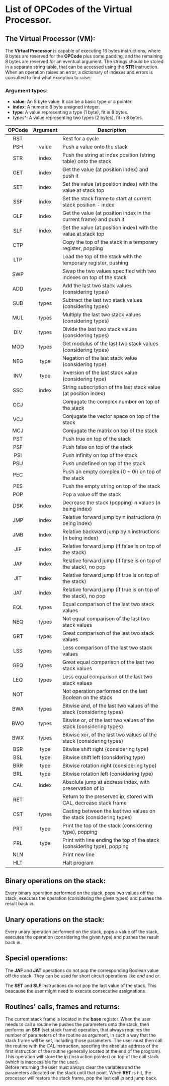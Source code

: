 
# List of OPCodes of the Virtual Processor.

## The Virtual Processor (VM):

The **Virtual Processor** is capable of executing 16 bytes instructions,
where 8 bytes are reserved for the **OPCode** plus some padding, and the
remaining 8 bytes are reserved for an eventual argument.
The strings should be stored in a separate string table, that can be
accessed using the **STR** instruction.
When an operation raises an error, a dictionary of indexes and errors
is consulted to find what exception to raise.

### Argument types:

- **value**: An 8 byte value. It can be a basic type or a pointer.
- **index**: A numeric 8 byte unsigned integer.
-  **type**: A value representing a type (1 byte), fit in 8 bytes.
-  *types**: A value representing two types (2 bytes), fit in 8 bytes.

| OPCode | Argument | Description                                                             |
|:------:|:--------:|-------------------------------------------------------------------------|
|   RST  |          | Rest for a cycle                                                        |
|   PSH  |   value  | Push a value onto the stack                                             |
|   STR  |   index  | Push the string at index position (string table) onto the stack         |
|   GET  |   index  | Get the value (at position index) and push it                           |
|   SET  |   index  | Set the value (at position index) with the value at stack top           |
|   SSF  |   index  | Set the stack frame to start at current stack position - index          |
|   GLF  |   index  | Get the value (at position index in the current frame) and push it      |
|   SLF  |   index  | Set the value (at position index) with the value at stack top           |
|   CTP  |          | Copy the top of the stack in a temporary register, popping              |
|   LTP  |          | Load the top of the stack with the temporary register, pushing          |
|   SWP  |          | Swap the two values specified with two indexes on top of the stack      |
|   ADD  |   types  | Add the last two stack values (considering types)                       |
|   SUB  |   types  | Subtract the last two stack values (considering types)                  |
|   MUL  |   types  | Multiply the last two stack values (considering types)                  |
|   DIV  |   types  | Divide the last two stack values (considering types)                    |
|   MOD  |   types  | Get modulus of the last two stack values (considering types)            |
|   NEG  |   type   | Negation of the last stack value (considering type)                     |
|   INV  |   type   | Inversion of the last stack value (considering type)                    |
|   SSC  |   index  | String subscription of the last stack value (at position index)         |
|   CCJ  |          | Conjugate the complex number on top of the stack                        |
|   VCJ  |          | Conjugate the vector space on top of the stack                          |
|   MCJ  |          | Conjugate the matrix on top of the stack                                |
|   PST  |          | Push true on top of the stack                                           |
|   PSF  |          | Push false on top of the stack                                          |
|   PSI  |          | Push infinity on top of the stack                                       |
|   PSU  |          | Push undefined on top of the stack                                      |
|   PEC  |          | Push an empty complex (0 + 0i) on top of the stack                      |
|   PES  |          | Push the empty string on top of the stack                               |
|   POP  |          | Pop a value off the stack                                               |
|   DSK  |   index  | Decrease the stack (popping) n values (n being index)                   |
|   JMP  |   index  | Relative forward jump by n instructions (n being index)                 |
|   JMB  |   index  | Relative backward jump by n instructions (n being index)                |
|   JIF  |   index  | Relative forward jump (if false is on top of the stack)                 |
|   JAF  |   index  | Relative forward jump (if false is on top of the stack), no pop         |
|   JIT  |   index  | Relative forward jump (if true is on top of the stack)                  |
|   JAT  |   index  | Relative forward jump (if true is on top of the stack), no pop          |
|   EQL  |   types  | Equal comparison of the last two stack values                           |
|   NEQ  |   types  | Not equal comparison of the last two stack values                       |
|   GRT  |   types  | Great comparison of the last two stack values                           |
|   LSS  |   types  | Less comparison of the last two stack values                            |
|   GEQ  |   types  | Great equal comparison of the last two stack values                     |
|   LEQ  |   types  | Less equal comparison of the last two stack values                      |
|   NOT  |          | Not operation performed on the last Boolean on the stack                |
|   BWA  |   types  | Bitwise and, of the last two values of the stack (considering types)    |
|   BWO  |   types  | Bitwise or, of the last two values of the stack (considering types)     |
|   BWX  |   types  | Bitwise xor, of the last two values of the stack (considering types)    |
|   BSR  |   type   | Bitwise shift right (considering type)                                  |
|   BSL  |   type   | Bitwise shift left (considering type)                                   |
|   BRR  |   type   | Bitwise rotation right (considering type)                               |
|   BRL  |   type   | Bitwise rotation left (considering type)                                |
|   CAL  |   index  | Absolute jump at address index, with preservation of ip                 |
|   RET  |          | Return to the preserved ip, stored with CAL, decrease stack frame       |
|   CST  |   types  | Casting between the last two values on the stack (considering types)    |
|   PRT  |   type   | Print the top of the stack (considering type), popping                  |
|   PRL  |   type   | Print with line ending the top of the stack (considering type), popping |
|   NLN  |          | Print new line                                                          |
|   HLT  |          | Halt program                                                            |

## Binary operations on the stack:

Every binary operation performed on the stack, pops two values off the stack,
executes the operation (considering the given types) and pushes the result back in.

## Unary operations on the stack:

Every unary operation performed on the stack, pops a value off the stack,
executes the operation (considering the given type) and pushes the result back in.

## Special operations:

The **JAF** and **JAT** operations do not pop the corresponding Boolean value
off the stack. They can be used for short circuit operations like *and* and *or*.

The **SET** and **SLF** instructions do not pop the last value of the stack.
This beacause the user might need to execute consecutive assignations.

## Routines' calls, frames and returns:

The current stack frame is located in the **base** register. When the user needs
to call a routine he pushes the parameters onto the stack, then performs an
**SSF** (set stack frame) operation, that always requires the number of parameters
of the routine as argument, in such a way that the stack frame will be set, including
those parameters. The user must then call the routine with the *CAL* instruction,
specifing the absolute address of the first instruction of the routine (generally
located at the end of the program). This operation will store the *ip* (instruction
pointer) on top of the call stack (which is inaccessible for the user).\
Before returning the user must always clear the variables and the parameters allocated
on the stack until that point. When **RET** is hit, the processor will restore the stack
frame, pop the last call *ip* and jump back.
